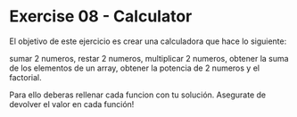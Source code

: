 # Exercise 08 - Calculator

El objetivo de este ejercicio es crear una calculadora que hace lo siguiente:

sumar 2 numeros, restar 2 numeros, multiplicar 2 numeros, obtener la suma de los elementos de un array, obtener la potencia de 2 numeros y el factorial.

Para ello deberas rellenar cada funcion con tu solución. Asegurate de devolver el valor en cada función!